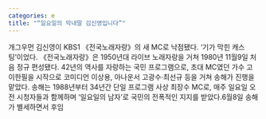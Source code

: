 ```yaml
---
categories: e
title: "“일요일의 막내딸 김신영입니다”"
---
```

개그우먼 김신영이 KBS1 《전국노래자랑》의 새 MC로 낙점됐다. ‘기가 막힌 캐스팅’이었다. 《전국노래자랑》은 1950년대 라이브 노래자랑을 거쳐 1980년 11월9일 처음 정규 편성됐다. 42년의 역사를 자랑하는 국민 프로그램으로, 초대 MC였던 가수 고 이한필을 시작으로 코미디언 이상용, 아나운서 고광수·최선규 등을 거쳐 송해가 진행을 맡았다. 송해는 1988년부터 34년간 단일 프로그램 사상 최장수 MC로, 매주 일요일 오전 시청자들과 함께하며 ‘일요일의 남자’로 국민의 전폭적인 지지를 받았다.6월8일 송해가 별세하면서 후임